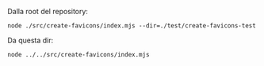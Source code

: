
Dalla root del repository:

```
node ./src/create-favicons/index.mjs --dir=./test/create-favicons-test
```


Da questa dir:

```
node ../../src/create-favicons/index.mjs
```
